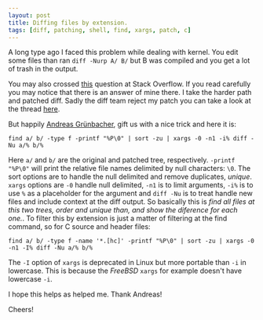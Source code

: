 ```yaml
---
layout: post
title: Diffing files by extension.
tags: [diff, patching, shell, find, xargs, patch, c]
---
```


A long type ago I faced this problem while dealing with kernel. You
edit some files than ran `diff -Nurp A/ B/` but B was compiled and
you get a lot of trash in the output.

You may also crossed
[this](https://stackoverflow.com/questions/2673578/how-to-diff-just-the-source-files)
question at Stack Overflow. If you read carefully you may notice that there is
an answer of mine there. I take the harder path and patched diff. Sadly the
diff team reject my patch you can take a look at the thread
[here](http://lists.gnu.org/archive/html/bug-diffutils/2014-10/msg00000.html).

But happily [Andreas
Grünbacher](http://lists.gnu.org/archive/html/bug-diffutils/2014-10/msg00002.html),
gift us with a nice trick and here it is:

```
find a/ b/ -type f -printf "%P\0" | sort -zu | xargs -0 -n1 -i% diff -Nu a/% b/%
```

Here `a/` and `b/` are the original and patched tree, respectively. `-printf "%P\0"` will
print the relative file names delimited by null characters: `\0`. The sort options
are to handle the null delimited and remove duplicates, _unique_. `xargs` options
are `-0` handle null delimited, `-n1` is to limit arguments, `-i%` is to use `%` as
a placeholder for the argument and `diff -Nu` is to treat handle new files and include
context at the diff output. So basically this is _find all files at this two trees, order and
unique than, and show the diference for each one._. To filter this by extension is just a matter
of filtering at the find command, so for C source and header files: 

```
find a/ b/ -type f -name '*.[hc]' -printf "%P\0" | sort -zu | xargs -0 -n1 -I% diff -Nu a/% b/%
```

The `-I` option of `xargs` is deprecated in Linux but more portable than `-i` in lowercase. This is
because the _FreeBSD_ `xargs` for example doesn't have lowercase `-i`.

I hope this helps as helped me. Thank Andreas!

Cheers!
